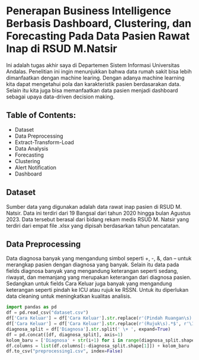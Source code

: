 # Penerapan Business Intelligence Berbasis Dashboard, Clustering, dan Forecasting Pada Data Pasien Rawat Inap di RSUD M.Natsir 

Ini adalah tugas akhir saya di Departemen Sistem Informasi Universitas Andalas. Penelitian ini ingin menunjukkan bahwa data rumah sakit bisa lebih dimanfaatkan dengan machine learing. Dengan adanya machine learning kita dapat mengetahui pola dan karakteristik pasien berdasarakan data. Selain itu kita juga bisa memanfaatkan data pasien menjadi dashboard sebagai upaya data-driven decision making.

## Table of Contents:

- Dataset
- Data Preprocessing
- Extract-Transform-Load
- Data Analysis
- Forecasting
- Clustering
- Alert Notification
- Dashboard
  
## Dataset
Sumber data yang digunakan adalah data rawat inap pasien di RSUD M. Natsir. Data ini terdiri dari 19 Bangsal dari tahun 2020 hingga bulan Agustus 2023. Data tersebut berasal dari bidang rekam medis RSUD M. Natsir yang terdiri dari empat file .xlsx yang dipisah berdasarkan tahun pencatatan. 

## Data Preprocessing
Data diagnosa banyak yang mengandung simbol seperti +, -, &, dan – untuk merangkap pasien dengan diagnosa yang banyak. Selain itu data pada fields diagnosa banyak yang mengandung keterangan seperti sedang, riwayat, dan memanjang yang merupakan keterangan dari diagnosa pasien. Sedangkan untuk fields Cara Keluar juga banyak yang mengandung keterangan seperti pindah ke ICU atau rujuk ke RSSN. Untuk itu diperlukan data cleaning untuk meningkatkan kualitas analisis.
```python
import pandas as pd
df = pd.read_csv("dataset.csv")
df['Cara Keluar'] = df['Cara Keluar'].str.replace(r'(Pindah Ruangan\s).*$', r'\1', regex=True)
df['Cara Keluar'] = df['Cara Keluar'].str.replace(r'(Rujuk\s).*$', r'\1', regex=True)
diagnosa_split = df['Diagnosa'].str.split(' \+ ', expand=True)
df = pd.concat([df, diagnosa_split], axis=1)
kolom_baru = ['Diagnosa' + str(i+1) for i in range(diagnosa_split.shape[1])]
df.columns = list(df.columns[:-diagnosa_split.shape[1]]) + kolom_baru
df.to_csv("preprocessing1.csv", index=False)
```
